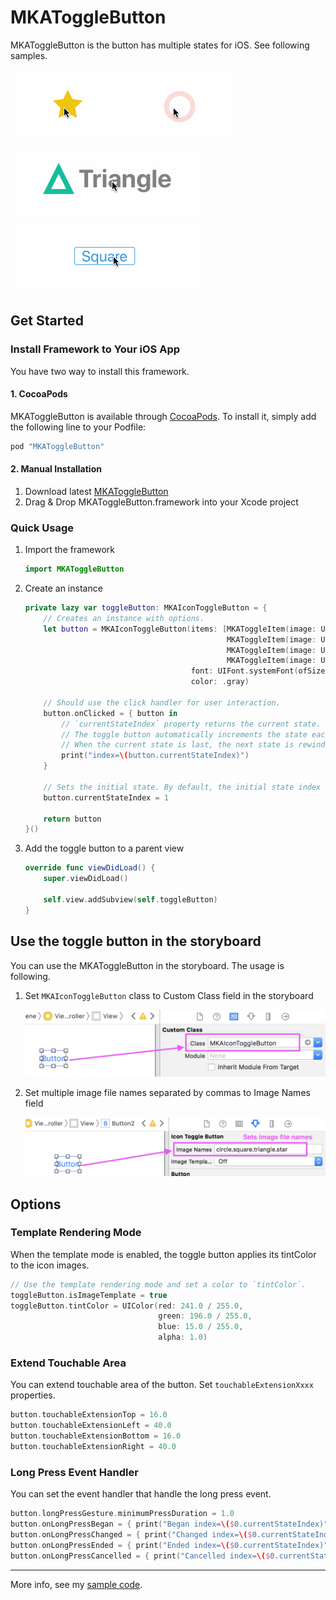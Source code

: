 MKAToggleButton
===

MKAToggleButton is the button has multiple states for iOS. See following samples.

<img src="./README/toggle1.gif"/><img src="./README/toggle2.gif"/><img src="./README/toggle3.gif"/><img src="./README/toggle4.gif"/>

## Get Started
### Install Framework to Your iOS App

You have two way to install this framework.

#### 1. CocoaPods

MKAToggleButton is available through [CocoaPods](http://cocoapods.org). To install
it, simply add the following line to your Podfile:

```ruby
pod "MKAToggleButton"
```

#### 2. Manual Installation

1. Download latest [MKAToggleButton](https://github.com/HituziANDO/MKAToggleButton/releases)
1. Drag & Drop MKAToggleButton.framework into your Xcode project

### Quick Usage

1. Import the framework
	
	```swift
	import MKAToggleButton
	```
	
2. Create an instance
	
	```swift
	private lazy var toggleButton: MKAIconToggleButton = {
        // Creates an instance with options.
        let button = MKAIconToggleButton(items: [MKAToggleItem(image: UIImage(named: "circle"), title: "Circle"),
                                                 MKAToggleItem(image: UIImage(named: "square"), title: "Square"),
                                                 MKAToggleItem(image: UIImage(named: "triangle"), title: "Triangle"),
                                                 MKAToggleItem(image: UIImage(named: "star"), title: "Start")],
                                         font: UIFont.systemFont(ofSize: 40.0, weight: .bold),
                                         color: .gray)

        // Should use the click handler for user interaction.
        button.onClicked = { button in
            // `currentStateIndex` property returns the current state.
            // The toggle button automatically increments the state each time it is clicked.
            // When the current state is last, the next state is rewinded to the first.
            print("index=\(button.currentStateIndex)")
        }

        // Sets the initial state. By default, the initial state index is zero.
        button.currentStateIndex = 1

        return button
    }()
	```
	
1. Add the toggle button to a parent view
	
	```swift
	override func viewDidLoad() {
        super.viewDidLoad()

        self.view.addSubview(self.toggleButton)
   }
	```
	
## Use the toggle button in the storyboard

You can use the MKAToggleButton in the storyboard. The usage is following.

1. Set `MKAIconToggleButton` class to Custom Class field in the storyboard
	
	<img src="./README/setup1.png"/>
	
2. Set multiple image file names separated by commas to Image Names field
	
	<img src="./README/setup2.png"/>
	
## Options
### Template Rendering Mode

When the template mode is enabled, the toggle button applies its tintColor to the icon images.

```swift
// Use the template rendering mode and set a color to `tintColor`.
toggleButton.isImageTemplate = true
toggleButton.tintColor = UIColor(red: 241.0 / 255.0, 
                                 green: 196.0 / 255.0, 
                                 blue: 15.0 / 255.0, 
                                 alpha: 1.0)
```

### Extend Touchable Area

You can extend touchable area of the button. Set `touchableExtensionXxxx` properties.

```swift
button.touchableExtensionTop = 16.0
button.touchableExtensionLeft = 40.0
button.touchableExtensionBottom = 16.0
button.touchableExtensionRight = 40.0
```

### Long Press Event Handler

You can set the event handler that handle the long press event.

```swift
button.longPressGesture.minimumPressDuration = 1.0
button.onLongPressBegan = { print("Began index=\($0.currentStateIndex)") }
button.onLongPressChanged = { print("Changed index=\($0.currentStateIndex)") }
button.onLongPressEnded = { print("Ended index=\($0.currentStateIndex)") }
button.onLongPressCancelled = { print("Cancelled index=\($0.currentStateIndex)") }
```

----

More info, see my [sample code](https://github.com/HituziANDO/MKAToggleButton/blob/master/Sample/MKAToggleButtonSwiftSample/ViewController.swift).
